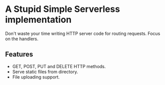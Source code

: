 # A Stupid Simple Serverless implementation

Don't waste your time writing HTTP server code for routing requests.
Focus on the handlers.

## Features

* GET, POST, PUT and DELETE HTTP methods.
* Serve static files from directory.
* File uploading support.
